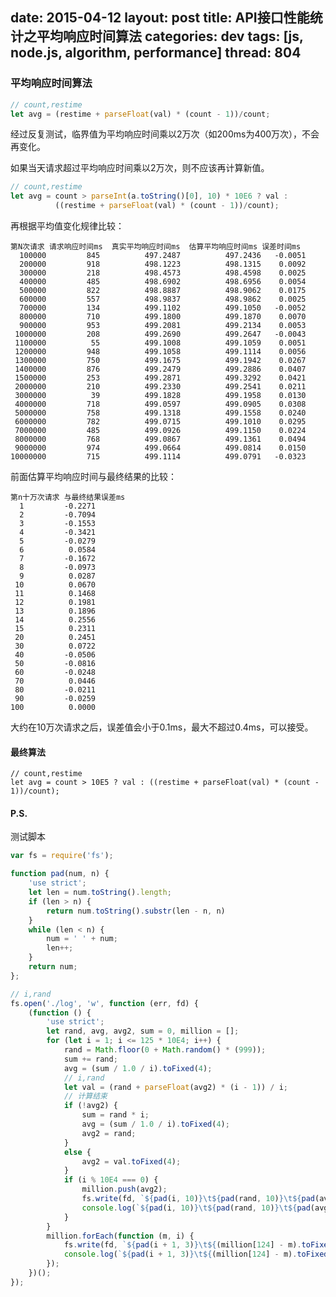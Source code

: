 date: 2015-04-12
layout: post
title: API接口性能统计之平均响应时间算法
categories: dev
tags: [js, node.js, algorithm, performance]
thread: 804
---

### 平均响应时间算法

```js
// count,restime
let avg = (restime + parseFloat(val) * (count - 1))/count;
```

经过反复测试，临界值为平均响应时间乘以2万次（如200ms为400万次），不会再变化。

如果当天请求超过平均响应时间乘以2万次，则不应该再计算新值。

<!-- more -->

```js
// count,restime
let avg = count > parseInt(a.toString()[0], 10) * 10E6 ? val : 
          ((restime + parseFloat(val) * (count - 1))/count);
```

再根据平均值变化规律比较：

    第N次请求 请求响应时间ms  真实平均响应时间ms  估算平均响应时间ms 误差时间ms
      100000         845          497.2487          497.2436   -0.0051
      200000         918          498.1223          498.1315    0.0092
      300000         218          498.4573          498.4598    0.0025
      400000         485          498.6902          498.6956    0.0054
      500000         822          498.8887          498.9062    0.0175
      600000         557          498.9837          498.9862    0.0025
      700000         134          499.1102          499.1050   -0.0052
      800000         710          499.1800          499.1870    0.0070
      900000         953          499.2081          499.2134    0.0053
     1000000         208          499.2690          499.2647   -0.0043
     1100000          55          499.1008          499.1059    0.0051
     1200000         948          499.1058          499.1114    0.0056
     1300000         750          499.1675          499.1942    0.0267
     1400000         876          499.2479          499.2886    0.0407
     1500000         253          499.2871          499.3292    0.0421
     2000000         210          499.2330          499.2541    0.0211
     3000000          39          499.1828          499.1958    0.0130
     4000000         718          499.0597          499.0905    0.0308
     5000000         758          499.1318          499.1558    0.0240
     6000000         782          499.0715          499.1010    0.0295
     7000000         485          499.0926          499.1150    0.0224
     8000000         768          499.0867          499.1361    0.0494
     9000000         974          499.0664          499.0814    0.0150
    10000000         715          499.1114          499.0791   -0.0323


前面估算平均响应时间与最终结果的比较：

    第n十万次请求 与最终结果误差ms
      1         -0.2271
      2         -0.7094
      3         -0.1553
      4         -0.3421
      5         -0.0279
      6          0.0584
      7         -0.1672
      8         -0.0973
      9          0.0287
     10          0.0670
     11          0.1468
     12          0.1981
     13          0.1896
     14          0.2556
     15          0.2311
     20          0.2451
     30          0.0722
     40         -0.0506
     50         -0.0816
     60         -0.0248
     70          0.0446
     80         -0.0211
     90         -0.0259
    100          0.0000


大约在10万次请求之后，误差值会小于0.1ms，最大不超过0.4ms，可以接受。

#### 最终算法

    // count,restime
    let avg = count > 10E5 ? val : ((restime + parseFloat(val) * (count - 1))/count);

#### P.S.

测试脚本

```js
var fs = require('fs');

function pad(num, n) {
    'use strict';
    let len = num.toString().length;
    if (len > n) {
        return num.toString().substr(len - n, n)
    }
    while (len < n) {
        num = ' ' + num;
        len++;
    }
    return num;
};

// i,rand
fs.open('./log', 'w', function (err, fd) {
    (function () {
        'use strict';
        let rand, avg, avg2, sum = 0, million = [];
        for (let i = 1; i <= 125 * 10E4; i++) {
            rand = Math.floor(0 + Math.random() * (999));
            sum += rand;
            avg = (sum / 1.0 / i).toFixed(4);
            // i,rand
            let val = (rand + parseFloat(avg2) * (i - 1)) / i;
            // 计算结束
            if (!avg2) {
                sum = rand * i;
                avg = (sum / 1.0 / i).toFixed(4);
                avg2 = rand;
            }
            else {
                avg2 = val.toFixed(4);
            }
            if (i % 10E4 === 0) {
                million.push(avg2);
                fs.write(fd, `${pad(i, 10)}\t${pad(rand, 10)}\t${pad(avg, 16)}\t${pad(avg2, 16)}\t${pad((avg2 - avg).toFixed(4), 8)}\n`);
                console.log(`${pad(i, 10)}\t${pad(rand, 10)}\t${pad(avg, 16)}\t${pad(avg2, 16)}\t${pad((avg2 - avg).toFixed(4), 8)}`);
            }
        }
        million.forEach(function (m, i) {
            fs.write(fd, `${pad(i + 1, 3)}\t${(million[124] - m).toFixed(4)}\n`);
            console.log(`${pad(i + 1, 3)}\t${(million[124] - m).toFixed(4)}`);
        });
    })();
});
```
